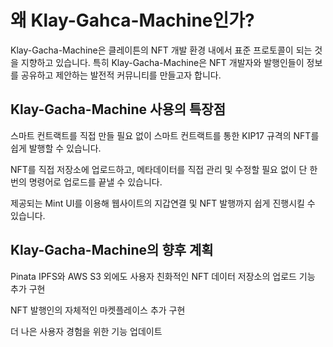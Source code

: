 # 왜 Klay-Gahca-Machine인가?

&#x20;Klay-Gacha-Machine은 클레이튼의 NFT 개발 환경 내에서 표준 프로토콜이 되는 것을 지향하고 있습니다. 특히 Klay-Gacha-Machine은 NFT 개발자와 발행인들이 정보를 공유하고 제안하는 발전적 커뮤니티를 만들고자 합니다.



## Klay-Gacha-Machine 사용의 특장점

&#x20;스마트 컨트랙트를 직접 만들 필요 없이 스마트 컨트랙트를 통한 KIP17 규격의 NFT를 쉽게 발행할 수 있습니다.

&#x20;NFT를 직접 저장소에 업로드하고, 메타데이터를 직접 관리 및 수정할 필요 없이 단 한번의 명령어로 업로드를 끝낼 수 있습니다.

&#x20;제공되는 Mint UI를 이용해 웹사이트의 지갑연결 및 NFT 발행까지 쉽게 진행시킬 수 있습니다.



## Klay-Gacha-Machine의 향후 계획

&#x20;Pinata IPFS와 AWS S3 외에도 사용자 친화적인 NFT 데이터 저장소의 업로드 기능 추가 구현

&#x20;NFT 발행인의 자체적인 마켓플레이스 추가 구현

&#x20;더 나은 사용자 경험을 위한 기능 업데이트
